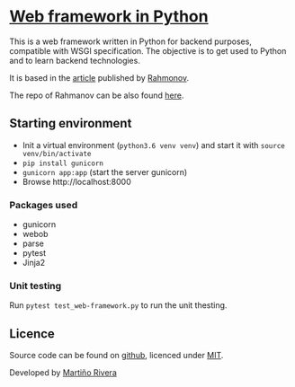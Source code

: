 # [Web framework in Python](https://github.com/martinord/web-framework)
This is a web framework written in Python for backend purposes, compatible with WSGI specification. The objective is to get used to Python and to learn backend technologies.

It is based in the [article](http://rahmonov.me/posts/write-python-framework-part-one/) published by [Rahmonov](http://rahmonov.me/).

The repo of Rahmanov can be also found [here](https://github.com/rahmonov/alcazar).

## Starting environment
* Init a virtual environment (`python3.6 venv venv`) and start it with `source venv/bin/activate`
* `pip install gunicorn`
* `gunicorn app:app` (start the server gunicorn)
* Browse http://localhost:8000

### Packages used
* gunicorn
* webob
* parse
* pytest
* Jinja2

### Unit testing
Run `pytest test_web-framework.py` to run the unit thesting.

## Licence

Source code can be found on [github](https://github.com/martinord/web-framework), licenced under [MIT](http://opensource.org/licenses/mit-license.php).

Developed by [Martiño Rivera](https://github.com/martinord)
